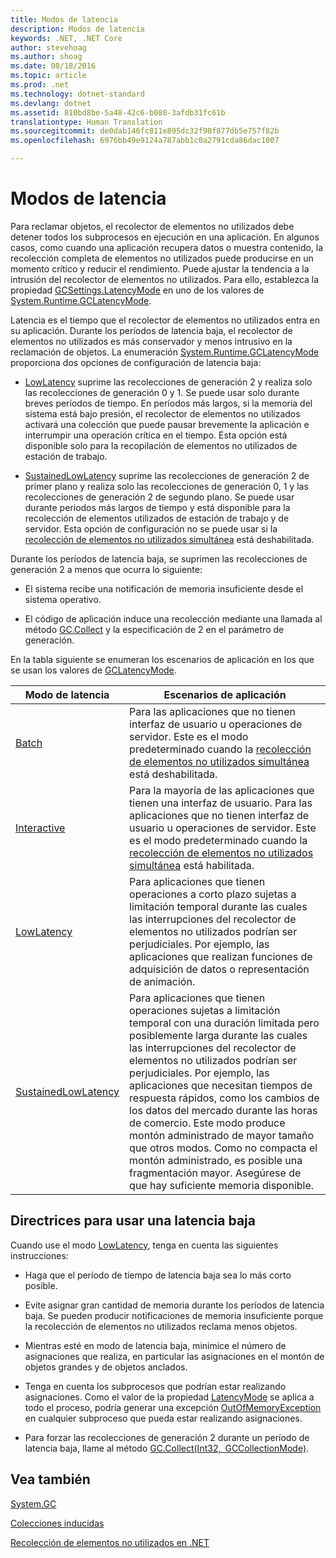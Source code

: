 ```yaml
---
title: Modos de latencia
description: Modos de latencia
keywords: .NET, .NET Core
author: stevehoag
ms.author: shoag
ms.date: 08/18/2016
ms.topic: article
ms.prod: .net
ms.technology: dotnet-standard
ms.devlang: dotnet
ms.assetid: 810bd8be-5a48-42c6-b080-3afdb31fc61b
translationtype: Human Translation
ms.sourcegitcommit: de0dab146fc811e895dc32f98f877db5e757f82b
ms.openlocfilehash: 6976bb49e9124a787abb1c0a2791cda86dac1007

---
```


# <a name="latency-modes"></a>Modos de latencia

Para reclamar objetos, el recolector de elementos no utilizados debe detener todos los subprocesos en ejecución en una aplicación. En algunos casos, como cuando una aplicación recupera datos o muestra contenido, la recolección completa de elementos no utilizados puede producirse en un momento crítico y reducir el rendimiento. Puede ajustar la tendencia a la intrusión del recolector de elementos no utilizados. Para ello, establezca la propiedad [GCSettings.LatencyMode](xref:System.Runtime.GCSettings.LatencyMode) en uno de los valores de [System.Runtime.GCLatencyMode](xref:System.Runtime.GCLatencyMode). 

Latencia es el tiempo que el recolector de elementos no utilizados entra en su aplicación. Durante los períodos de latencia baja, el recolector de elementos no utilizados es más conservador y menos intrusivo en la reclamación de objetos. La enumeración [System.Runtime.GCLatencyMode](xref:System.Runtime.GCLatencyMode) proporciona dos opciones de configuración de latencia baja:

* [LowLatency](xref:System.Runtime.GCLatencyMode.LowLatency) suprime las recolecciones de generación 2 y realiza solo las recolecciones de generación 0 y 1. Se puede usar solo durante breves períodos de tiempo. En períodos más largos, si la memoria del sistema está bajo presión, el recolector de elementos no utilizados activará una colección que puede pausar brevemente la aplicación e interrumpir una operación crítica en el tiempo. Esta opción está disponible solo para la recopilación de elementos no utilizados de estación de trabajo. 

* [SustainedLowLatency](xref:System.Runtime.GCLatencyMode.SustainedLowLatency) suprime las recolecciones de generación 2 de primer plano y realiza solo las recolecciones de generación 0, 1 y las recolecciones de generación 2 de segundo plano. Se puede usar durante periodos más largos de tiempo y está disponible para la recolección de elementos utilizados de estación de trabajo y de servidor. Esta opción de configuración no se puede usar si la [recolección de elementos no utilizados simultánea](https://msdn.microsoft.com/library/yhwwzef8.aspx) está deshabilitada.

Durante los períodos de latencia baja, se suprimen las recolecciones de generación 2 a menos que ocurra lo siguiente:

* El sistema recibe una notificación de memoria insuficiente desde el sistema operativo.

* El código de aplicación induce una recolección mediante una llamada al método [GC.Collect](xref:System.GC.Collect(System.Int32)) y la especificación de 2 en el parámetro de generación.

En la tabla siguiente se enumeran los escenarios de aplicación en los que se usan los valores de [GCLatencyMode](xref:System.Runtime.GCLatencyMode).

Modo de latencia | Escenarios de aplicación
------------ | --------------------- 
[Batch](xref:System.Runtime.GCLatencyMode.Batch) | Para las aplicaciones que no tienen interfaz de usuario u operaciones de servidor. Este es el modo predeterminado cuando la [recolección de elementos no utilizados simultánea](https://msdn.microsoft.com/library/yhwwzef8.aspx) está deshabilitada.
[Interactive](xref:System.Runtime.GCLatencyMode.Interactive) | Para la mayoría de las aplicaciones que tienen una interfaz de usuario. Para las aplicaciones que no tienen interfaz de usuario u operaciones de servidor. Este es el modo predeterminado cuando la [recolección de elementos no utilizados simultánea](https://msdn.microsoft.com/library/yhwwzef8.aspx) está habilitada.
[LowLatency](xref:System.Runtime.GCLatencyMode.LowLatency) | Para aplicaciones que tienen operaciones a corto plazo sujetas a limitación temporal durante las cuales las interrupciones del recolector de elementos no utilizados podrían ser perjudiciales. Por ejemplo, las aplicaciones que realizan funciones de adquisición de datos o representación de animación.
[SustainedLowLatency](xref:System.Runtime.GCLatencyMode.SustainedLowLatency) | Para aplicaciones que tienen operaciones sujetas a limitación temporal con una duración limitada pero posiblemente larga durante las cuales las interrupciones del recolector de elementos no utilizados podrían ser perjudiciales. Por ejemplo, las aplicaciones que necesitan tiempos de respuesta rápidos, como los cambios de los datos del mercado durante las horas de comercio.   Este modo produce montón administrado de mayor tamaño que otros modos. Como no compacta el montón administrado, es posible una fragmentación mayor. Asegúrese de que hay suficiente memoria disponible.
 
## <a name="guidelines-for-using-low-latency"></a>Directrices para usar una latencia baja

Cuando use el modo [LowLatency](xref:System.Runtime.GCLatencyMode.LowLatency), tenga en cuenta las siguientes instrucciones:

* Haga que el período de tiempo de latencia baja sea lo más corto posible.

* Evite asignar gran cantidad de memoria durante los períodos de latencia baja. Se pueden producir notificaciones de memoria insuficiente porque la recolección de elementos no utilizados reclama menos objetos. 

* Mientras esté en modo de latencia baja, minimice el número de asignaciones que realiza, en particular las asignaciones en el montón de objetos grandes y de objetos anclados. 

* Tenga en cuenta los subprocesos que podrían estar realizando asignaciones. Como el valor de la propiedad [LatencyMode](xref:System.Runtime.GCSettings.LatencyMode) se aplica a todo el proceso, podría generar una excepción [OutOfMemoryException](xref:System.OutOfMemoryException) en cualquier subproceso que pueda estar realizando asignaciones. 

* Para forzar las recolecciones de generación 2 durante un período de latencia baja, llame al método [GC.Collect(Int32, GCCollectionMode)](xref:System.GC.Collect(System.Int32,System.GCCollectionMode)).

## <a name="see-also"></a>Vea también

[System.GC](xref:System.GC)

[Colecciones inducidas](induced.md)

[Recolección de elementos no utilizados en .NET](index.md)



<!--HONumber=Nov16_HO3-->



